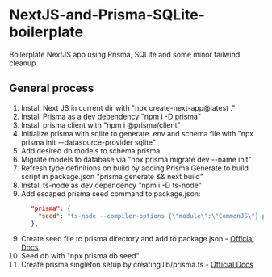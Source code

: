 # NextJS-and-Prisma-SQLite-boilerplate
Boilerplate NextJS app using Prisma, SQLite and some minor tailwind cleanup

## General process

1. Install Next JS in current dir with "npx create-next-app@latest ."
2. Install Prisma as a dev dependency "npm i -D prisma"
2. Install prisma client with "npm i @prisma/client"
3. Initialize prisma with sqlite to generate .env and schema file with "npx prisma init --datasource-provider sqlite"
4. Add desired db models to schema.prisma
5. Migrate models to database via "npx prisma migrate dev --name init"
6. Refresh type definitions on build by adding Prisma Generate to build script in package.json "prisma generate && next build"
7. Install ts-node as dev dependency "npm i -D ts-node"
8. Add escaped prisma seed command to package.json:
```JSON
      "prisma": {
	    "seed": "ts-node --compiler-options {\"module\":\"CommonJS\"} prisma/seed.ts"
      },
```
9. Create seed file to prisma directory and add to package.json - [Official Docs](https://www.prisma.io/docs/orm/prisma-migrate/workflows/seeding#seeding-your-database-with-typescript-or-javascript)
10. Seed db with "npx prisma db seed"
11. Create prisma singleton setup by creating lib/prisma.ts - [Official Docs](https://www.prisma.io/docs/orm/prisma-client/setup-and-configuration/databases-connections#prevent-hot-reloading-from-creating-new-instances-of-prismaclient)
